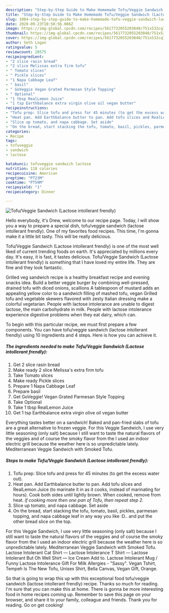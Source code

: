```yaml
---
description: "Step-by-Step Guide to Make Homemade Tofu/Veggie Sandwich (Lactose intollerant frendly)"
title: "Step-by-Step Guide to Make Homemade Tofu/Veggie Sandwich (Lactose intollerant frendly)"
slug: 1084-step-by-step-guide-to-make-homemade-tofu-veggie-sandwich-lactose-intollerant-frendly
date: 2020-09-23T10:50:56.086Z
image: https://img-global.cpcdn.com/recipes/5617732055203840/751x532cq70/tofuveggie-sandwich-lactose-intollerant-frendly-recipe-main-photo.jpg
thumbnail: https://img-global.cpcdn.com/recipes/5617732055203840/751x532cq70/tofuveggie-sandwich-lactose-intollerant-frendly-recipe-main-photo.jpg
cover: https://img-global.cpcdn.com/recipes/5617732055203840/751x532cq70/tofuveggie-sandwich-lactose-intollerant-frendly-recipe-main-photo.jpg
author: Seth Logan
ratingvalue: 5
reviewcount: 28575
recipeingredient:
- "2 slice rasin bread"
- "2 slice Melissas extra firm tofu"
- " Tomato slices"
- " Pickle slices"
- "1 Napa Cabbage Leaf"
- " basil"
- " GoVeggie Vegan Grated Parmesan Style Topping"
- " Optional"
- "1 tbsp RealLemon Juice"
- "1 tsp Earthbalance extra virgin olive oil vegan butter"
recipeinstructions:
- "Tofu prep: Slice tofu and press for 45 minutes (to get the excess water out)."
- "Heat pan. Add Earthbalance butter to pan. Add tofu slices and RealLemon Juice (to marinate it in as it cooks, instead of marinating for hours). Cook both sides until lightly brown. When cooked, remove from heat. *if cooking more then one pan of Tofu, then repeat step 2.*"
- "Slice up tomato, and napa cabbage. Set aside"
- "On the bread, start stacking the tofu, tomato, basil, pickles, parmesan topping, and napa cabbage leaf in any way you like :D.. and put the other bread slice on the top."
categories:
- Recipe
tags:
- tofuveggie
- sandwich
- lactose

katakunci: tofuveggie sandwich lactose 
nutrition: 118 calories
recipecuisine: American
preptime: "PT23M"
cooktime: "PT59M"
recipeyield: "1"
recipecategory: Dinner

---
```



![Tofu/Veggie Sandwich (Lactose intollerant frendly)](https://img-global.cpcdn.com/recipes/5617732055203840/751x532cq70/tofuveggie-sandwich-lactose-intollerant-frendly-recipe-main-photo.jpg)

Hello everybody, it's Drew, welcome to our recipe page. Today, I will show you a way to prepare a special dish, tofu/veggie sandwich (lactose intollerant frendly). One of my favorites food recipes. This time, I'm gonna make it a little bit tasty. This will be really delicious.

Tofu/Veggie Sandwich (Lactose intollerant frendly) is one of the most well liked of current trending foods on earth. It's appreciated by millions every day. It's easy, it is fast, it tastes delicious. Tofu/Veggie Sandwich (Lactose intollerant frendly) is something that I have loved my entire life. They are fine and they look fantastic.

Grilled veg sandwich recipe is a healthy breakfast recipe and evening snacks idea. Build a better veggie burger by combining well-pressed, drained tofu with diced onions, scallions A tablespoon of mustard adds an appealing yellow color to a sandwich filling of mashed tofu, vegan Grilled tofu and vegetable skewers flavored with zesty Italian dressing make a colorful vegetarian. People with lactose intolerance are unable to digest lactose, the main carbohydrate in milk. People with lactose intolerance experience digestive problems when they eat dairy, which can.


To begin with this particular recipe, we must first prepare a few components. You can have tofu/veggie sandwich (lactose intollerant frendly) using 10 ingredients and 4 steps. Here is how you can achieve it.

<!--inarticleads1-->

##### The ingredients needed to make Tofu/Veggie Sandwich (Lactose intollerant frendly):

1. Get 2 slice rasin bread
1. Make ready 2 slice Melissa&#39;s extra firm tofu
1. Take  Tomato slices
1. Make ready  Pickle slices
1. Prepare 1 Napa Cabbage Leaf
1. Prepare  basil
1. Get  GoVeggie! Vegan Grated Parmesan Style Topping
1. Take  Optional
1. Take 1 tbsp RealLemon Juice
1. Get 1 tsp Earthbalance extra virgin olive oil vegan butter


Everything tastes better on a sandwich! Baked and pan-fried slabs of tofu are a great alternative to frozen veggie. For this Veggie Sandwich, I use very little seasoning (only salt) because I still want to taste the natural flavors of the veggies and of course the smoky flavor from the I used an indoor electric grill because the weather here is so unpredictable lately. Mediterranean Veggie Sandwich with Smoked Tofu. 

<!--inarticleads2-->

##### Steps to make Tofu/Veggie Sandwich (Lactose intollerant frendly):

1. Tofu prep: Slice tofu and press for 45 minutes (to get the excess water out).
1. Heat pan. Add Earthbalance butter to pan. Add tofu slices and RealLemon Juice (to marinate it in as it cooks, instead of marinating for hours). Cook both sides until lightly brown. When cooked, remove from heat. *if cooking more then one pan of Tofu, then repeat step 2.*
1. Slice up tomato, and napa cabbage. Set aside
1. On the bread, start stacking the tofu, tomato, basil, pickles, parmesan topping, and napa cabbage leaf in any way you like :D.. and put the other bread slice on the top.


For this Veggie Sandwich, I use very little seasoning (only salt) because I still want to taste the natural flavors of the veggies and of course the smoky flavor from the I used an indoor electric grill because the weather here is so unpredictable lately. Mediterranean Veggie Sandwich with Smoked Tofu. Lactose Intolerant Cat Shirt — Lactose Intolerance T Shirt — Lactose Intolerant But Oh Well Shirt — Ice Cream Add to. Lactose Intolerant Mug / Funny Lactose Intolerance Gift For Milk Allergies - &#34;Sassy&#34;. Vegan Tshirt, Tempeh Is The New Tofu, Unisex Shirt, Bella Canvas, Vegan Gift, Orange. 

So that is going to wrap this up with this exceptional food tofu/veggie sandwich (lactose intollerant frendly) recipe. Thanks so much for reading. I'm sure that you can make this at home. There is gonna be more interesting food in home recipes coming up. Remember to save this page on your browser, and share it to your family, colleague and friends. Thank you for reading. Go on get cooking!
